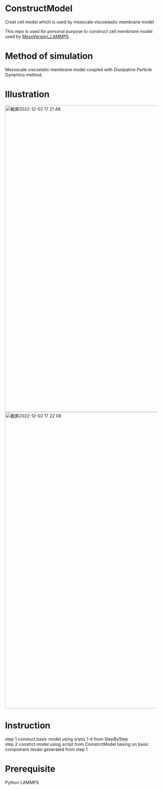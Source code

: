 # ConstructModel
Creat cell model which is used by mesocale viscoelastic membrane model

This repo is used for personal purpose to construct cell membrane model used by [MesoVersion_LAMMPS](https://github.com/yhtang/USERMESO-2.0-mdpd)

# Method of simulation
Mesoscale viscoelatic membrane model coupled with Dissipative Particle Dynamics method.

# Illustration
<img width="1011" alt="截屏2022-12-02 17 21 48" src="https://user-images.githubusercontent.com/50223303/205248439-4f7a76da-bb52-4e55-8d79-745fb3c6431b.png">
<img width="977" alt="截屏2022-12-02 17 22 08" src="https://user-images.githubusercontent.com/50223303/205248496-4a6a6267-c7cf-4c6a-8490-78a93d925820.png">

# Instruction
step 1 constuct basic model using sripts 1-4 from StepByStep  
step 2 constrct model using script from ComstrctModel basing on basic compoment model generated from step 1  

# Prerequisite
Python
LAMMPS
